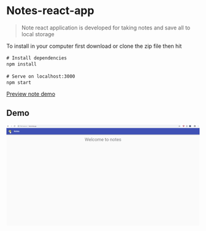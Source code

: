 # Notes-react-app

> Note react application is developed for taking notes and save all to local storage

To install in your computer first download or clone the zip file then hit

```
# Install dependencies
npm install

# Serve on localhost:3000
npm start
```

[Preview note demo](http://letsnotes.ga/)

## Demo

![demo-gif](./notes.gif)
